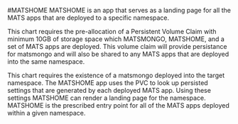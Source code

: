 #MATSHOME
MATSHOME is an app that serves as a landing page for all the MATS apps that are deployed to a specific namespace.

This chart requires the pre-allocation of a Persistent Volume Claim with minimum 10GB of storage space which MATSMONGO, MATSHOME, and a set of MATS apps are deployed. 
This volume claim will provide persistance for matsmongo and will also be shared to any MATS apps that are deployed into the same namespace.

This chart requires the existence of a matsmongo deployed into the target namespace.
The MATSHOME app uses the PVC to look up persisted settings that are generated by each deployed MATS app. Using these 
settings MATSHOME can render a landing page for the namespace. MATSHOME is the prescribed entry point for all of the 
MATS apps deployed within a given namespace.

